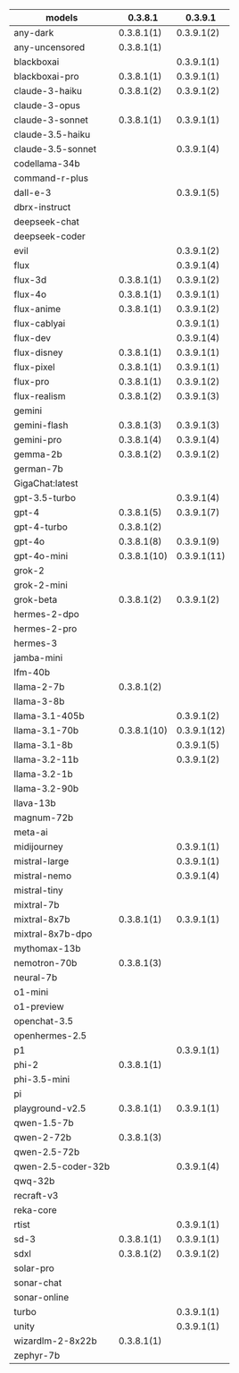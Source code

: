 |models|0.3.8.1|0.3.9.1|
|---|---|---|
|any-dark            |0.3.8.1(1)   |0.3.9.1(2)   |
|any-uncensored      |0.3.8.1(1)   |             |
|blackboxai          |             |0.3.9.1(1)   |
|blackboxai-pro      |0.3.8.1(1)   |0.3.9.1(1)   |
|claude-3-haiku      |0.3.8.1(2)   |0.3.9.1(2)   |
|claude-3-opus       |             |             |
|claude-3-sonnet     |0.3.8.1(1)   |0.3.9.1(1)   |
|claude-3.5-haiku    |             |             |
|claude-3.5-sonnet   |             |0.3.9.1(4)   |
|codellama-34b       |             |             |
|command-r-plus      |             |             |
|dall-e-3            |             |0.3.9.1(5)   |
|dbrx-instruct       |             |             |
|deepseek-chat       |             |             |
|deepseek-coder      |             |             |
|evil                |             |0.3.9.1(2)   |
|flux                |             |0.3.9.1(4)   |
|flux-3d             |0.3.8.1(1)   |0.3.9.1(2)   |
|flux-4o             |0.3.8.1(1)   |0.3.9.1(1)   |
|flux-anime          |0.3.8.1(1)   |0.3.9.1(2)   |
|flux-cablyai        |             |0.3.9.1(1)   |
|flux-dev            |             |0.3.9.1(4)   |
|flux-disney         |0.3.8.1(1)   |0.3.9.1(1)   |
|flux-pixel          |0.3.8.1(1)   |0.3.9.1(1)   |
|flux-pro            |0.3.8.1(1)   |0.3.9.1(2)   |
|flux-realism        |0.3.8.1(2)   |0.3.9.1(3)   |
|gemini              |             |             |
|gemini-flash        |0.3.8.1(3)   |0.3.9.1(3)   |
|gemini-pro          |0.3.8.1(4)   |0.3.9.1(4)   |
|gemma-2b            |0.3.8.1(2)   |0.3.9.1(2)   |
|german-7b           |             |             |
|GigaChat:latest     |             |             |
|gpt-3.5-turbo       |             |0.3.9.1(4)   |
|gpt-4               |0.3.8.1(5)   |0.3.9.1(7)   |
|gpt-4-turbo         |0.3.8.1(2)   |             |
|gpt-4o              |0.3.8.1(8)   |0.3.9.1(9)   |
|gpt-4o-mini         |0.3.8.1(10)  |0.3.9.1(11)  |
|grok-2              |             |             |
|grok-2-mini         |             |             |
|grok-beta           |0.3.8.1(2)   |0.3.9.1(2)   |
|hermes-2-dpo        |             |             |
|hermes-2-pro        |             |             |
|hermes-3            |             |             |
|jamba-mini          |             |             |
|lfm-40b             |             |             |
|llama-2-7b          |0.3.8.1(2)   |             |
|llama-3-8b          |             |             |
|llama-3.1-405b      |             |0.3.9.1(2)   |
|llama-3.1-70b       |0.3.8.1(10)  |0.3.9.1(12)  |
|llama-3.1-8b        |             |0.3.9.1(5)   |
|llama-3.2-11b       |             |0.3.9.1(2)   |
|llama-3.2-1b        |             |             |
|llama-3.2-90b       |             |             |
|llava-13b           |             |             |
|magnum-72b          |             |             |
|meta-ai             |             |             |
|midijourney         |             |0.3.9.1(1)   |
|mistral-large       |             |0.3.9.1(1)   |
|mistral-nemo        |             |0.3.9.1(4)   |
|mistral-tiny        |             |             |
|mixtral-7b          |             |             |
|mixtral-8x7b        |0.3.8.1(1)   |0.3.9.1(1)   |
|mixtral-8x7b-dpo    |             |             |
|mythomax-13b        |             |             |
|nemotron-70b        |0.3.8.1(3)   |             |
|neural-7b           |             |             |
|o1-mini             |             |             |
|o1-preview          |             |             |
|openchat-3.5        |             |             |
|openhermes-2.5      |             |             |
|p1                  |             |0.3.9.1(1)   |
|phi-2               |0.3.8.1(1)   |             |
|phi-3.5-mini        |             |             |
|pi                  |             |             |
|playground-v2.5     |0.3.8.1(1)   |0.3.9.1(1)   |
|qwen-1.5-7b         |             |             |
|qwen-2-72b          |0.3.8.1(3)   |             |
|qwen-2.5-72b        |             |             |
|qwen-2.5-coder-32b  |             |0.3.9.1(4)   |
|qwq-32b             |             |             |
|recraft-v3          |             |             |
|reka-core           |             |             |
|rtist               |             |0.3.9.1(1)   |
|sd-3                |0.3.8.1(1)   |0.3.9.1(1)   |
|sdxl                |0.3.8.1(2)   |0.3.9.1(2)   |
|solar-pro           |             |             |
|sonar-chat          |             |             |
|sonar-online        |             |             |
|turbo               |             |0.3.9.1(1)   |
|unity               |             |0.3.9.1(1)   |
|wizardlm-2-8x22b    |0.3.8.1(1)   |             |
|zephyr-7b           |             |             |

